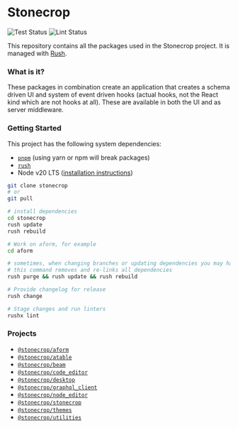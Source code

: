 # Stonecrop

![Test Status](https://github.com/agritheory/stonecrop/actions/workflows/tests.yml/badge.svg) ![Lint Status](https://github.com/agritheory/stonecrop/actions/workflows/lint.yml/badge.svg)

This repository contains all the packages used in the Stonecrop project. It is managed with [Rush](https://rushjs.io).

### What is it?

These packages in combination create an application that creates a schema driven UI and system of event driven hooks (actual hooks, not the React kind which are not hooks at all). These are available in both the UI and as server middleware.

### Getting Started

This project has the following system dependencies:

- [`pnpm`](https://pnpm.io/) (using yarn or npm will break packages)
- [`rush`](https://rushjs.io/)
- Node v20 LTS ([installation instructions](https://nodejs.org/en/download/package-manager))

```bash
git clone stonecrop
# or
git pull

# install dependencies
cd stonecrop
rush update
rush rebuild

# Work on aform, for example
cd aform

# sometimes, when changing branches or updating dependencies you may have issues
# this command removes and re-links all dependencies
rush purge && rush update && rush rebuild

# Provide changelog for release
rush change

# Stage changes and run linters
rushx lint
```

### Projects

- [`@stonecrop/aform`](./aform/CHANGELOG.md)
- [`@stonecrop/atable`](./atable/README.md)
- [`@stonecrop/beam`](./beam/README.md)
- [`@stonecrop/code_editor`](./code_editor/CHANGELOG.md)
- [`@stonecrop/desktop`](./desktop/README.md)
- [`@stonecrop/graphql_client`](./graphql_client/README.md)
- [`@stonecrop/node_editor`](./node_editor/README.md)
- [`@stonecrop/stonecrop`](./stonecrop/README.md)
- [`@stonecrop/themes`](./themes/README.md)
- [`@stonecrop/utilities`](./utilities/README.md)
